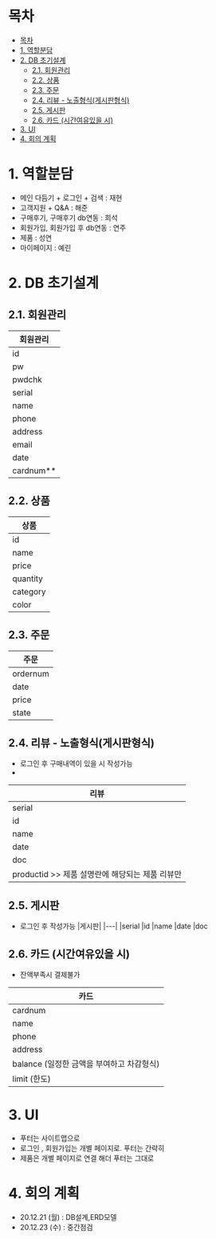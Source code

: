 # 목차

- [목차](#목차)
- [1. 역할분담](#1-역할분담)
- [2. DB 초기설계](#2-db-초기설계)
  - [2.1. 회원관리](#21-회원관리)
  - [2.2. 상품](#22-상품)
  - [2.3. 주문](#23-주문)
  - [2.4. 리뷰   - 노출형식(게시판형식)](#24-리뷰-----노출형식게시판형식)
  - [2.5. 게시판](#25-게시판)
  - [2.6. 카드 (시간여유있을 시)](#26-카드-시간여유있을-시)
- [3. UI](#3-ui)
- [4. 회의 계획](#4-회의-계획)


# 1. 역할분담

- 메인 다듬기 + 로그인 + 검색 : 재현 
- 고객지원 + Q&A : 해준
- 구매후기, 구매후기 db연동 : 희석
- 회원가입, 회원가입 후 db연동 : 연주
- 제품 : 성연
- 마이페이지 : 예린

# 2. DB 초기설계
## 2.1. 회원관리
|회원관리|
|---|
|id|
|pw|
|pwdchk
|serial
|name
|phone
|address
|email
|date
|cardnum**

## 2.2. 상품
|상품|
|---|
|id
|name
|price
|quantity
|category
|color

## 2.3. 주문
|주문|
|---|
|ordernum
|date
|price
|state

## 2.4. 리뷰   - 노출형식(게시판형식)
- 로그인 후 구매내역이 있을 시 작성가능
- 
|리뷰|
|--|
|serial
|id
|name
|date
|doc
|productid >> 제품 설명란에 해당되는 제품 리뷰만 



## 2.5. 게시판 
- 로그인 후 작성가능
|게시판|
|---|
|serial
|id
|name
|date
|doc

## 2.6. 카드 (시간여유있을 시)
- 잔액부족시 결제불가
  
|카드|
|--|
|cardnum
|name
|phone
|address
|balance (일정한 금액을 부여하고 차감형식)
|limit (한도)


# 3. UI

- 푸터는 사이트맵으로 
- 로그인 , 회원가입는 개별 페이지로. 푸터는 간략히
- 제품은 개별 페이지로 연결 해더 푸터는 그대로

# 4. 회의 계획
- 20.12.21 (월) : DB설계,ERD모델
- 20.12.23 (수) : 중간점검
